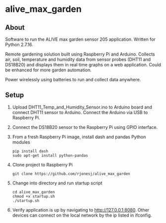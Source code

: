 # alive_max_garden

## About
Software to run the ALIVE max garden sensor 205 application. Written for Python 2.7.16.

Remote gardening solution built using Raspberry Pi and Arduino.  Collects air, soil, temperature and humidity data from sensor probes (DHT11 and DS18B20) and displays them in real time graphs on a web application. Could be enhanced for more garden automation.

Power wirelessly using batteries to run and collect data anywhere.


## Setup
1. Upload DHT11_Temp_and_Humidity_Sensor.ino to Arduino board and connect DHT11 sensor to Arduino.  Connect the Arduino via USB to Raspberry Pi.
2. Connect the DS18B20 sensor to the Raspberry Pi using GPIO interface.
3. From a fresh Raspberry Pi image, install dash and pandas Python modules
       
       pip install dash
       sudo apt-get install python-pandas

4. Clone project to Raspberry Pi
       
       git clone https://github.com/rjonesj/alive_max_garden

5. Change into directory and run startup script

       cd alive_max_garden
       chmod +x startup.sh
       ./startup.sh

6. Verify application is up by navigating to http://127.0.0.1:8080.  Other devices can connect on the local network by the ip listed in ifconfig.
